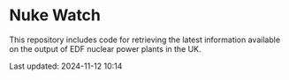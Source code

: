 # Nuke Watch

This repository includes code for retrieving the latest information available on the output of EDF nuclear power plants in the UK.

Last updated: 2024-11-12 10:14